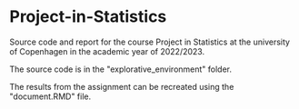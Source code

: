 # Project-in-Statistics

Source code and report for the course Project in Statistics at the university of Copenhagen in the academic year of 2022/2023.

The source code is in the "explorative_environment" folder. 

The results from the assignment can be recreated using the "document.RMD" file.

